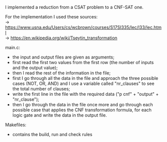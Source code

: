 I implemented a reduction from a CSAT problem to a CNF-SAT one.

For the implementation I used these sources: <br>
-> https://www.usna.edu/Users/cs/wcbrown/courses/S17SI335/lec/l33/lec.html
<br>
-> https://en.wikipedia.org/wiki/Tseytin_transformation

main.c:

- the input and output files are given as arguments;
- first read the first two values from the first row (the number of inputs and the output value);
- then I read the rest of the information in the file;
- first I go through all the data in the file and approach the three possible cases (NOT, OR, AND) and I use a variable called "nr_clauses" to see the total number of clauses;
- write the first line in the file with the required data ("p cnf" + "output" + "nr_clause");
- then I go through the data in the file once more and go through each possible case that applies the CNF transformation formula, for each logic gate and write the data in the output file.

Makefiles:

- contains the build, run and check rules
